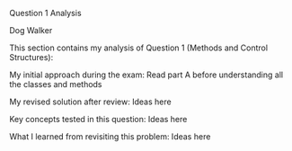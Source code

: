 Question 1 Analysis

Dog Walker

This section contains my analysis of Question 1 (Methods and Control Structures):

My initial approach during the exam:
Read part A before understanding all the classes and methods

My revised solution after review:
Ideas here

Key concepts tested in this question:
Ideas here

What I learned from revisiting this problem:
Ideas here
